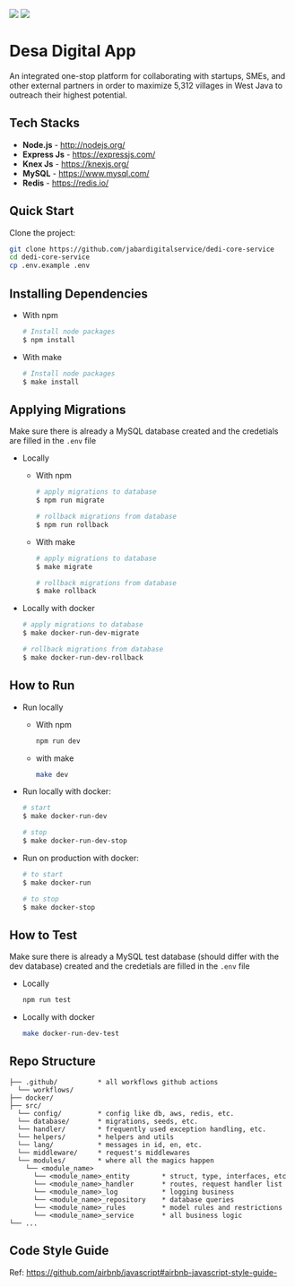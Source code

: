 <a href="https://codeclimate.com/github/jabardigitalservice/dedi-core-service/maintainability"><img src="https://api.codeclimate.com/v1/badges/cf5648a807905bcc3467/maintainability" /></a>
<a href="https://codeclimate.com/github/jabardigitalservice/dedi-core-service/test_coverage"><img src="https://api.codeclimate.com/v1/badges/cf5648a807905bcc3467/test_coverage" /></a>


# Desa Digital App

An integrated one-stop platform for collaborating with startups, SMEs, and other external partners in order to maximize 5,312 villages in West Java to outreach their highest potential.


## Tech Stacks

- **Node.js** - <http://nodejs.org/>
- **Express Js** - <https://expressjs.com/>
- **Knex Js** - <https://knexjs.org/>
- **MySQL** - <https://www.mysql.com/>
- **Redis** - <https://redis.io/>


## Quick Start

Clone the project:

```bash
git clone https://github.com/jabardigitalservice/dedi-core-service
cd dedi-core-service
cp .env.example .env
```


## Installing Dependencies

- With npm

  ```bash
  # Install node packages
  $ npm install
  ```

- With make

  ```bash
  # Install node packages
  $ make install
  ```


## Applying Migrations

Make sure there is already a MySQL database created and the credetials are filled in the `.env` file

- Locally
  - With npm

    ```bash
    # apply migrations to database
    $ npm run migrate

    # rollback migrations from database
    $ npm run rollback
    ```

  - With make

    ```bash
    # apply migrations to database
    $ make migrate

    # rollback migrations from database
    $ make rollback
    ```

- Locally with docker

  ```bash
  # apply migrations to database
  $ make docker-run-dev-migrate

  # rollback migrations from database
  $ make docker-run-dev-rollback
  ```


## How to Run

- Run locally
  - With npm

    ```bash
    npm run dev
    ```

  - with make

    ```bash
    make dev
    ```

- Run locally with docker:

  ```bash
  # start
  $ make docker-run-dev
  
  # stop
  $ make docker-run-dev-stop
  ```

- Run on production with docker:

  ```bash
  # to start
  $ make docker-run
  
  # to stop
  $ make docker-stop
  ```


## How to Test

Make sure there is already a MySQL test database (should differ with the dev database) created and the credetials are filled in the `.env` file

- Locally

  ```bash
  npm run test
  ```

- Locally with docker

  ```bash
  make docker-run-dev-test
  ```


## Repo Structure

```
├── .github/          * all workflows github actions
  └── workflows/
├── docker/
├── src/
  └── config/         * config like db, aws, redis, etc.
  └── database/       * migrations, seeds, etc.
  └── handler/        * frequently used exception handling, etc.
  └── helpers/        * helpers and utils
  └── lang/           * messages in id, en, etc.
  └── middleware/     * request's middlewares
  └── modules/        * where all the magics happen
    └── <module_name>
      └── <module_name>_entity        * struct, type, interfaces, etc
      └── <module_name>_handler       * routes, request handler list
      └── <module_name>_log           * logging business
      └── <module_name>_repository    * database queries
      └── <module_name>_rules         * model rules and restrictions
      └── <module_name>_service       * all business logic
└── ...
```


## Code Style Guide

Ref: <https://github.com/airbnb/javascript#airbnb-javascript-style-guide->
